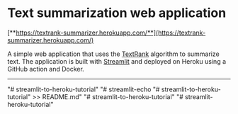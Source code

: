 # Text summarization web application


[**https://textrank-summarizer.herokuapp.com/**](https://textrank-summarizer.herokuapp.com/)

A simple web application that uses the [TextRank](https://github.com/summanlp/textrank) algorithm to summarize text.
The application is built with [Streamlit](https://www.streamlit.io) and deployed on Heroku using a GitHub action and Docker.

---


"# streamlit-to-heroku-tutorial" 
"# streamlit-echo "# streamlit-to-heroku-tutorial" >> README.md" 
"# streamlit-to-heroku-tutorial" 
"# streamlit-heroku-tutorial" 
